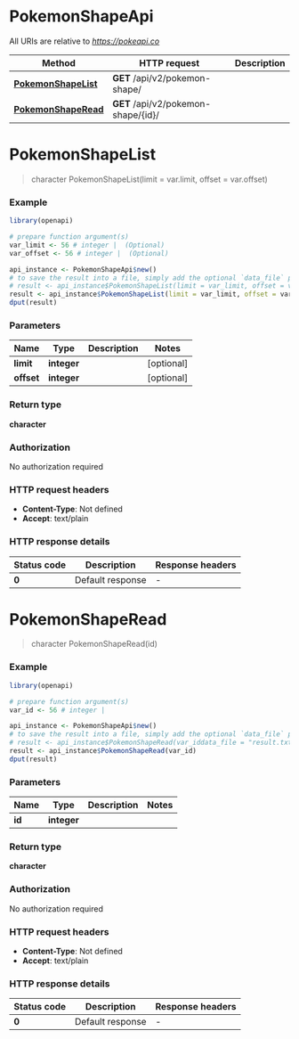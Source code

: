 # PokemonShapeApi

All URIs are relative to *https://pokeapi.co*

Method | HTTP request | Description
------------- | ------------- | -------------
[**PokemonShapeList**](PokemonShapeApi.md#PokemonShapeList) | **GET** /api/v2/pokemon-shape/ | 
[**PokemonShapeRead**](PokemonShapeApi.md#PokemonShapeRead) | **GET** /api/v2/pokemon-shape/{id}/ | 


# **PokemonShapeList**
> character PokemonShapeList(limit = var.limit, offset = var.offset)



### Example
```R
library(openapi)

# prepare function argument(s)
var_limit <- 56 # integer |  (Optional)
var_offset <- 56 # integer |  (Optional)

api_instance <- PokemonShapeApi$new()
# to save the result into a file, simply add the optional `data_file` parameter, e.g.
# result <- api_instance$PokemonShapeList(limit = var_limit, offset = var_offsetdata_file = "result.txt")
result <- api_instance$PokemonShapeList(limit = var_limit, offset = var_offset)
dput(result)
```

### Parameters

Name | Type | Description  | Notes
------------- | ------------- | ------------- | -------------
 **limit** | **integer**|  | [optional] 
 **offset** | **integer**|  | [optional] 

### Return type

**character**

### Authorization

No authorization required

### HTTP request headers

 - **Content-Type**: Not defined
 - **Accept**: text/plain

### HTTP response details
| Status code | Description | Response headers |
|-------------|-------------|------------------|
| **0** | Default response |  -  |

# **PokemonShapeRead**
> character PokemonShapeRead(id)



### Example
```R
library(openapi)

# prepare function argument(s)
var_id <- 56 # integer | 

api_instance <- PokemonShapeApi$new()
# to save the result into a file, simply add the optional `data_file` parameter, e.g.
# result <- api_instance$PokemonShapeRead(var_iddata_file = "result.txt")
result <- api_instance$PokemonShapeRead(var_id)
dput(result)
```

### Parameters

Name | Type | Description  | Notes
------------- | ------------- | ------------- | -------------
 **id** | **integer**|  | 

### Return type

**character**

### Authorization

No authorization required

### HTTP request headers

 - **Content-Type**: Not defined
 - **Accept**: text/plain

### HTTP response details
| Status code | Description | Response headers |
|-------------|-------------|------------------|
| **0** | Default response |  -  |

